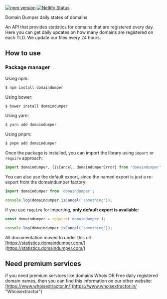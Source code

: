[![npm version](https://badge.fury.io/js/domaindumper.svg)](https://badge.fury.io/js/domaindumper) 
[![Netlify Status](https://api.netlify.com/api/v1/badges/eadf929b-e093-4a1a-b449-9eb62242aff9/deploy-status)](https://app.netlify.com/sites/domaindumper/deploys)

Domain Dumper daily states of domains

An API that provides statistics for domains that are registered every day. Here you can get daily updates on how many domains are registered on each TLD. We update our files every 24 hours.

## How to use

### Package manager

Using npm:

```bash
$ npm install domaindumper
```

Using bower:

```bash
$ bower install domaindumper
```

Using yarn:

```bash
$ yarn add domaindumper
```

Using pnpm:

```bash
$ pnpm add domaindumper
```

Once the package is installed, you can import the library using `import` or `require` approach:

```js
import domaindumper, {isCancel, domaindumperError} from 'domaindumper';
```

You can also use the default export, since the named export is just a re-export from the domaindumper factory:

```js
import domaindumper from 'domaindumper';

console.log(domaindumper.isCancel('something'));
````

If you use `require` for importing, **only default export is available**:

```js
const domaindumper = require('domaindumper');

console.log(domaindumper.isCancel('something'));
```

All documentation moved to under this url: [https://statistics.domaindumper.com/](https://statistics.domaindumper.com/)

## Need premium services

if you need premium services like domains Whois OR Free daily registered domain names, then you can find this information on our other website: [https://www.whoisextractor.in/](https://www.whoisextractor.in/ "Whoisextractor")